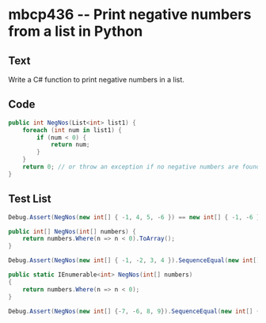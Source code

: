 # mbcp436 -- Print negative numbers from a list in Python

## Text

Write a C# function to print negative numbers in a list.

## Code

```csharp
public int NegNos(List<int> list1) {
    foreach (int num in list1) {
        if (num < 0) {
            return num;
        }
    }
    return 0; // or throw an exception if no negative numbers are found
}
```

## Test List

```csharp
Debug.Assert(NegNos(new int[] { -1, 4, 5, -6 }) == new int[] { -1, -6 });

public int[] NegNos(int[] numbers) {
    return numbers.Where(n => n < 0).ToArray();
}
```

```csharp
Debug.Assert(NegNos(new int[] { -1, -2, 3, 4 }).SequenceEqual(new int[] { -1, -2 }));

public static IEnumerable<int> NegNos(int[] numbers)
{
    return numbers.Where(n => n < 0);
}
```

```csharp
Debug.Assert(NegNos(new int[] {-7, -6, 8, 9}).SequenceEqual(new int[] {-7, -6}));
```
